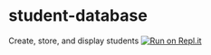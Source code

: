 # student-database
Create, store, and display students
[![Run on Repl.it](https://repl.it/badge/github/21pdavis/student-database)](https://repl.it/github/21pdavis/student-database)